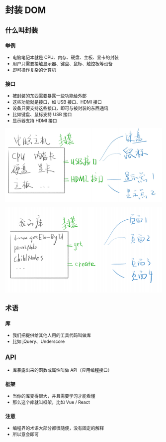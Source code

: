 # 封装 DOM

## 什么叫封装

### 举例

* 电脑笔记本就是 CPU、内存、硬盘、主板、显卡的封装
* 用户只需要接触显示器、键盘、鼠标、触控板等设备
* 即可操作复杂的计算机

### 接口

* 被封装的东西需要暴露一些功能给外部
* 这些功能就是接口，如 USB 接口、HDMI 接口
* 设备只要支持这些接口，即可与被封装的东西通讯
* 比如键盘、鼠标支持 USB 接口
* 显示器支持 HDMI 接口

![image](../images4/106/01.PNG)



![image](../images4/106/02.PNG)

## 术语

### 库

* 我们把提供给其他人用的工具代码叫做库
* 比如 jQuery、Underscore

## API

* 库暴露出来的函数或属性叫做 API（应用编程接口）

### 框架

* 当你的库变得很大，并且需要学习才能看懂
* 那么这个库就叫框架，比如 Vue / React

### 注意

* 编程界的术语大部分都很随便，没有固定的解释
* 所以意会即可





















